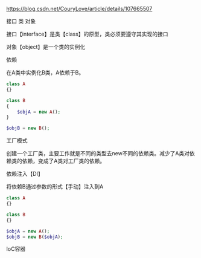 https://blog.csdn.net/CouryLove/article/details/107665507



接口 类 对象

接口【interface】是类【class】的原型，类必须要遵守其实现的接口

对象【object】是一个类的实例化



依赖

在A类中实例化B类，A依赖于B。

```php
class A
{}

class B
{
    $objA = new A();
}

$objB = new B();
```





工厂模式

创建一个工厂类，主要工作就是不同的类型去new不同的依赖类。减少了A类对依赖类的依赖，变成了A类对工厂类的依赖。



依赖注入【DI】

将依赖B通过参数的形式【手动】注入到A

```php
class A
{}

class B
{}

$objA = new A();
$objB = new B($objA);
```



IoC容器

